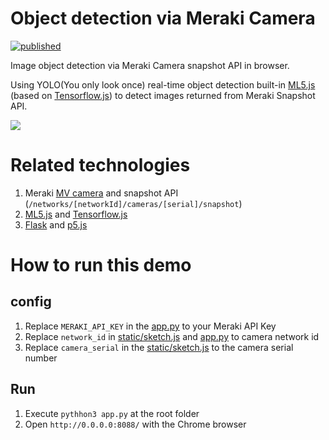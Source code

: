 # Object detection via Meraki Camera
[![published](https://static.production.devnetcloud.com/codeexchange/assets/images/devnet-published.svg)](https://developer.cisco.com/codeexchange/github/repo/CiscoDevNet/Object-detection-via-Meraki-Camera)

Image object detection via Meraki Camera snapshot API in browser.

Using YOLO(You only look once) real-time object detection built-in [ML5.js](https://ml5js.org/) (based on [Tensorflow.js](https://js.tensorflow.org/)) to detect images returned from Meraki Snapshot API.

![](https://media.giphy.com/media/fqgeyyhSfl763ZIxNN/giphy.gif)


# Related technologies
1. Meraki [MV camera](https://meraki.cisco.com/products/security-cameras) and snapshot API (`/networks/[networkId]/cameras/[serial]/snapshot`)
2. [ML5.js](https://ml5js.org/) and [Tensorflow.js](https://js.tensorflow.org/)
3. [Flask](http://flask.pocoo.org/) and [p5.js](https://p5js.org/)

# How to run this demo

## config
1. Replace `MERAKI_API_KEY` in the [app.py](appy.py) to your Meraki API Key
2. Replace `network_id` in [static/sketch.js](static/sketch.js) and [app.py](app.py) to camera network id
3. Replace `camera_serial` in the [static/sketch.js](static/sketch.js) to the camera serial number


## Run

1. Execute `pythhon3 app.py` at the root folder
2. Open `http://0.0.0.0:8088/` with the Chrome browser 




